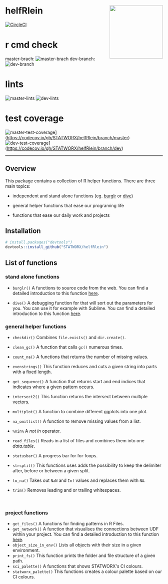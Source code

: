 # helfRlein <img src="img/helfRlein.png" width=170 align="right" />
[![CircleCI](https://circleci.com/gh/STATWORX/helfRlein.svg?style=svg)](https://circleci.com/gh/STATWORX/helfRlein)

# r cmd check
master-brach: ![master-brach](https://github.com/STATWORX/helfRlein/workflows/R-CMD-check/badge.svg?branch=master)
dev-branch: ![dev-branch](https://github.com/STATWORX/helfRlein/workflows/R-CMD-check/badge.svg?branch=dev)

# lints
![master-lints](https://github.com/STATWORX/helfRlein/workflows/lints/badge.svg?branch=master)
![dev-lints](https://github.com/STATWORX/helfRlein/workflows/lints/badge.svg?branch=dev)

# test coverage
![master-test-coverage](https://img.shields.io/codecov/c/github/STATWORX/helfRlein/master.svg)](https://codecov.io/gh/STATWORX/helfRlein/branch/master)
![dev-test-coverage](https://img.shields.io/codecov/c/github/STATWORX/helfRlein/dev.svg)](https://codecov.io/gh/STATWORX/helfRlein/branch/dev)


----

## Overview

This package contains a collection of R helper functions. There are three main topics:

- independent and stand alone functions (eg. [burglr](https://www.statworx.com/de/blog/burglr-stealing-code-from-the-web/) or [dive](http://www.statworx.com/de/blog/dive-the-debugging-function-you-deserve/))

- general helper functions that ease our programing life

- functions that ease our daily work and projects



## Installation

``` r
# install.packages("devtools")
devtools::install_github("STATWORX/helfRlein")
```



## List of functions

### stand alone functions

- `burglr()` 
  A functions to source code from the web. You can find a detailed introduction to this function [here](https://www.statworx.com/de/blog/burglr-stealing-code-from-the-web/).

- `dive()`
  A debugging function for that will sort out the parameters for you. You can use it for example with Sublime. You can find a detailed introduction to this function [here](https://www.statworx.com/de/blog/dive-the-debugging-function-you-deserve/).



### general helper functions

- `checkdir()`
  Combines `file.exists()` and `dir.create()`.

- `clean_gc()`
  A function that calls `gc()` numerous times.

- `count_na()`
  A functions that returns the number of missing values.

- `evenstrings()`
  This function reduces and cuts a given string into parts with a fixed length.

- `get_sequence()`
  A function that returns start and end indices that indicates where a given pattern occurs.

- `intersect2()`
  This function returns the intersect between multiple vectors.

- `multiplot()`
  A function to combine different ggplots into one plot.

- `na_omitlist()`
  A function to remove missing values from a list.

- `%nin%`
  A *not in* operator.

- `read_files()`
  Reads in a list of files and combines them into one *data.table*.

- `statusbar()`
  A progress bar for for-loops.

- `strsplit()`
  This functions uses adds the possibility to keep the delimiter after, before or between a given split.

- `to_na()`
  Takes out `NaN` and `Inf` values and replaces them with `NA`.

- `trim()`
  Removes leading and or trailing whitespaces.

  ​

### project functions

- `get_files()`
  A functions for finding patterns in R Files.
- `get_network()` 
  A function that visualises the connections between UDF within your project. You can find a detailed introduction to this function [here](https://github.com/STATWORX/blog/tree/master/flowchart).
- `object_size_in_env()`
  Lists all objects with their size in a given environment.
- `print_fs()`
  This function prints the folder and file structure of a given path.
- `sci_palette()`
  A functions that shows STATWORX's CI colours. 
- `statworx_palette()`
  This functions creates a colour palette based on our CI colours.

